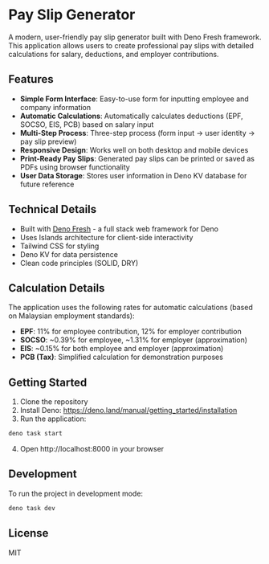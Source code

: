 # Pay Slip Generator

A modern, user-friendly pay slip generator built with Deno Fresh framework. This
application allows users to create professional pay slips with detailed
calculations for salary, deductions, and employer contributions.

## Features

- **Simple Form Interface**: Easy-to-use form for inputting employee and company
  information
- **Automatic Calculations**: Automatically calculates deductions (EPF, SOCSO,
  EIS, PCB) based on salary input
- **Multi-Step Process**: Three-step process (form input → user identity → pay
  slip preview)
- **Responsive Design**: Works well on both desktop and mobile devices
- **Print-Ready Pay Slips**: Generated pay slips can be printed or saved as PDFs
  using browser functionality
- **User Data Storage**: Stores user information in Deno KV database for future
  reference

## Technical Details

- Built with [Deno Fresh](https://fresh.deno.dev/) - a full stack web framework
  for Deno
- Uses Islands architecture for client-side interactivity
- Tailwind CSS for styling
- Deno KV for data persistence
- Clean code principles (SOLID, DRY)

## Calculation Details

The application uses the following rates for automatic calculations (based on
Malaysian employment standards):

- **EPF**: 11% for employee contribution, 12% for employer contribution
- **SOCSO**: ~0.39% for employee, ~1.31% for employer (approximation)
- **EIS**: ~0.15% for both employee and employer (approximation)
- **PCB (Tax)**: Simplified calculation for demonstration purposes

## Getting Started

1. Clone the repository
2. Install Deno: https://deno.land/manual/getting_started/installation
3. Run the application:

```bash
deno task start
```

4. Open http://localhost:8000 in your browser

## Development

To run the project in development mode:

```bash
deno task dev
```

## License

MIT
